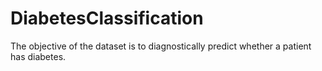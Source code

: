 # DiabetesClassification
The objective of the dataset is to diagnostically predict whether a patient has diabetes.
